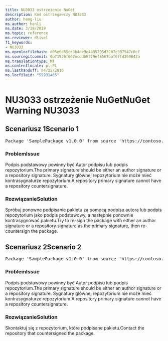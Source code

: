```yaml
---
title: NU3033 ostrzeżenie NuGet
description: Kod ostrzegawczy NU3033
author: heng-liu
ms.author: henli
ms.date: 3/18/2019
ms.topic: reference
ms.reviewer: dtivel
f1_keywords:
- NU3033
ms.openlocfilehash: d05e6d85ce3b4de9e4635795d3207c987547c0cf
ms.sourcegitcommit: 6b71926f062ecddb8729ef8567baf67fd269642a
ms.translationtype: MT
ms.contentlocale: pl-PL
ms.lasthandoff: 04/22/2019
ms.locfileid: "59931465"
---
```

# <a name="nuget-warning-nu3033"></a><span data-ttu-id="24627-103">NU3033 ostrzeżenie NuGet</span><span class="sxs-lookup"><span data-stu-id="24627-103">NuGet Warning NU3033</span></span>

## <a name="scenario-1"></a><span data-ttu-id="24627-104">Scenariusz 1</span><span class="sxs-lookup"><span data-stu-id="24627-104">Scenario 1</span></span>

<pre>Package 'SamplePackage v1.0.0' from source 'https://contoso.com/index.json': A repository primary signature must not have a repository countersignature.</pre>

### <a name="issue"></a><span data-ttu-id="24627-105">Problem</span><span class="sxs-lookup"><span data-stu-id="24627-105">Issue</span></span>

<span data-ttu-id="24627-106">Podpis podstawowy powinny być Autor podpisu lub podpis repozytorium.</span><span class="sxs-lookup"><span data-stu-id="24627-106">The primary signature should be either an author signature or a repository signature.</span></span> <span data-ttu-id="24627-107">Sygnatury głównej repozytorium nie może mieć kontrasygnaturze repozytorium.</span><span class="sxs-lookup"><span data-stu-id="24627-107">A repository primary signature cannot have a repository countersignature.</span></span>

### <a name="solution"></a><span data-ttu-id="24627-108">Rozwiązanie</span><span class="sxs-lookup"><span data-stu-id="24627-108">Solution</span></span>

<span data-ttu-id="24627-109">Spróbuj ponowne podpisanie pakietu za pomocą podpisu autora lub podpis repozytorium jako podpis podstawowy, a następnie ponownie kontrasygnować pakietu.</span><span class="sxs-lookup"><span data-stu-id="24627-109">Try to re-sign the package with either an author signature or a repository signature as the primary signature, then re-countersign the package.</span></span>



## <a name="scenario-2"></a><span data-ttu-id="24627-110">Scenariusz 2</span><span class="sxs-lookup"><span data-stu-id="24627-110">Scenario 2</span></span>

<pre>Package 'SamplePackage v1.0.0' from source 'https://contoso.com/index.json': A repository primary signature must not have a repository countersignature.</pre>

### <a name="issue"></a><span data-ttu-id="24627-111">Problem</span><span class="sxs-lookup"><span data-stu-id="24627-111">Issue</span></span>

<span data-ttu-id="24627-112">Podpis podstawowy powinny być Autor podpisu lub podpis repozytorium.</span><span class="sxs-lookup"><span data-stu-id="24627-112">The primary signature should be either an author signature or a repository signature.</span></span> <span data-ttu-id="24627-113">Sygnatury głównej repozytorium nie może mieć kontrasygnaturze repozytorium.</span><span class="sxs-lookup"><span data-stu-id="24627-113">A repository primary signature cannot have a repository countersignature.</span></span>

### <a name="solution"></a><span data-ttu-id="24627-114">Rozwiązanie</span><span class="sxs-lookup"><span data-stu-id="24627-114">Solution</span></span>

<span data-ttu-id="24627-115">Skontaktuj się z repozytorium, które podpisane pakietu.</span><span class="sxs-lookup"><span data-stu-id="24627-115">Contact the repository that countersigned the package.</span></span>